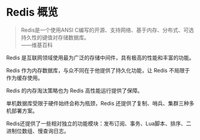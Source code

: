 #  Redis 概览

> Redis是一个使用ANSI C编写的开源、支持网络、基于内存、分布式、可选持久性的键值对存储数据库。
> <br>
> ——维基百科

Redis 是互联网领域使用最为广泛的存储中间件，具有极高的性能和丰富的功能。

Redis 作为内存数据库，与众不同在于他提供了持久化功能，让 Redis 不局限于作为缓存使用。

Redis 的内存淘汰策略也为 Redis 高性能运行提供了保障。

单机数据库受限于硬件始终会称为瓶颈，Redis 还提供了复制、哨兵、集群三种多机部署方案。

Redis还提供了一些相对独立的功能模块：发布订阅、事务、Lua脚本、排序、二进制位数组、慢查询日志。